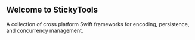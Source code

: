 ## Welcome to StickyTools

A collection of cross platform Swift frameworks for encoding, persistence, and concurrency management.
